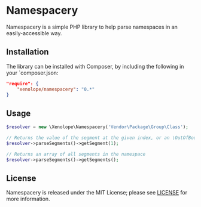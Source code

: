 Namespacery
===========

Namespacery is a simple PHP library to help parse namespaces in an easily-accessible way.

## Installation

The library can be installed with Composer, by including the following in your `composer.json:

```json
"require": {
    "xenolope/namespacery": "0.*"
}
```

## Usage

```php
$resolver = new \Xenolope\Namespacery('Vendor\Package\Group\Class');

// Returns the value of the segment at the given index, or an \OutOfBoundsException if the index doesn't exist
$resolver->parseSegments()->getSegment(1);

// Returns an array of all segments in the namespace
$resolver->parseSegments()->getSegments();
```

## License

Namespacery is released under the MIT License; please see [LICENSE](LICENSE) for more information.
